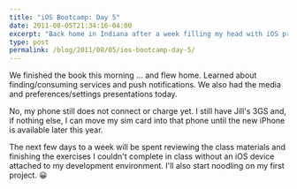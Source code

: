 ```yaml
---
title: "iOS Bootcamp: Day 5"
date: 2011-08-05T21:34:16-04:00
excerpt: "Back home in Indiana after a week filling my head with iOS programming knowledge!"
type: post
permalink: /blog/2011/08/05/ios-bootcamp-day-5/
---
```

We finished the book this morning ... and flew home. Learned about finding/consuming services and push notifications. We also had the media and preferences/settings presentations today.

No, my phone still does not connect or charge yet. I still have Jill's 3GS and, if nothing else, I can move my sim card into that phone until the new iPhone is available later this year.

The next few days to a week will be spent reviewing the class materials and finishing the exercises I couldn't complete in class without an iOS device attached to my development environment. I'll also start noodling on my first project. 😀
